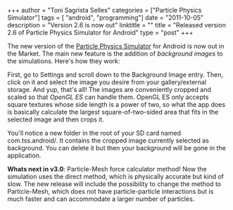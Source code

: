 +++
author = "Toni Sagrista Selles"
categories = ["Particle Physics Simulator"]
tags = [ "android", "programming"]
date = "2011-10-05"
description = "Version 2.6 is now out"
linktitle = ""
title = "Released version 2.6 of Particle Physics Simulator for Android"
type = "post"
+++

The new version of the [Particle Physics Simulator](https://play.google.com/store/apps/details?id=com.tss.android) for Android is now out in the Market. The main new feature is the addition of *background images* to the simulations. Here's how they work:

First, go to Settings and scroll down to the Background Image entry. Then, click on it and select the image you desire from your gallery/external storage. And yup, that's all!
The images are conveniently cropped and scaled so that *OpenGL ES* can handle them. OpenGL ES only accepts square textures whose side length is a power of two, so what the app does is basically calculate the largest square-of-two-sided area that fits in the selected image and then crops it.

<!--more-->

You'll notice a new folder in the root of your SD card named com.tss.android/. It contains the cropped image currently selected as background. You can delete it but then your background will be gone in the application.

**Whats next in v3.0**: Particle-Mesh force calculator method! Now the simulation uses the direct method, which is physically accurate but kind of slow. The new release will include the possibility to change the method to Particle-Mesh, which does not have particle-particle interactions but is much faster and can accommodate a larger number of particles.

